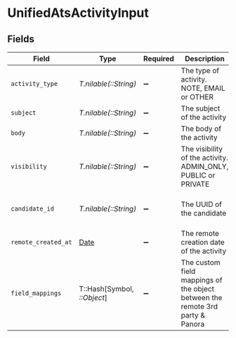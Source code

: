 # UnifiedAtsActivityInput


## Fields

| Field                                                                         | Type                                                                          | Required                                                                      | Description                                                                   | Example                                                                       |
| ----------------------------------------------------------------------------- | ----------------------------------------------------------------------------- | ----------------------------------------------------------------------------- | ----------------------------------------------------------------------------- | ----------------------------------------------------------------------------- |
| `activity_type`                                                               | *T.nilable(::String)*                                                         | :heavy_minus_sign:                                                            | The type of activity. NOTE, EMAIL or OTHER                                    | NOTE                                                                          |
| `subject`                                                                     | *T.nilable(::String)*                                                         | :heavy_minus_sign:                                                            | The subject of the activity                                                   | Email subject                                                                 |
| `body`                                                                        | *T.nilable(::String)*                                                         | :heavy_minus_sign:                                                            | The body of the activity                                                      | Dear Diana, I love you                                                        |
| `visibility`                                                                  | *T.nilable(::String)*                                                         | :heavy_minus_sign:                                                            | The visibility of the activity. ADMIN_ONLY, PUBLIC or PRIVATE                 | PUBLIC                                                                        |
| `candidate_id`                                                                | *T.nilable(::String)*                                                         | :heavy_minus_sign:                                                            | The UUID of the candidate                                                     | 801f9ede-c698-4e66-a7fc-48d19eebaa4f                                          |
| `remote_created_at`                                                           | [Date](https://ruby-doc.org/stdlib-2.6.1/libdoc/date/rdoc/Date.html)          | :heavy_minus_sign:                                                            | The remote creation date of the activity                                      | 2024-10-01T12:00:00Z                                                          |
| `field_mappings`                                                              | T::Hash[Symbol, *::Object*]                                                   | :heavy_minus_sign:                                                            | The custom field mappings of the object between the remote 3rd party & Panora | {<br/>"fav_dish": "broccoli",<br/>"fav_color": "red"<br/>}                    |